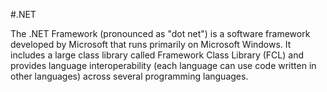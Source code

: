 #.NET 

The .NET Framework (pronounced as "dot net") is a software framework developed by Microsoft that runs primarily on Microsoft Windows. It includes a large class library called Framework Class Library (FCL) and provides language interoperability (each language can use code written in other languages) across several programming languages.